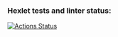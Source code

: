 ### Hexlet tests and linter status:
[![Actions Status](https://github.com/BrattKondrattenko/frontend-project-46/workflows/hexlet-check/badge.svg)](https://github.com/BrattKondrattenko/frontend-project-46/actions)